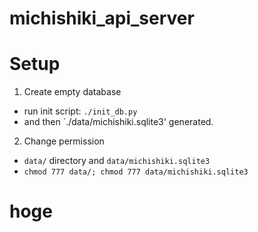 michishiki_api_server
=====================

# Setup

1. Create empty database
 * run init script: `./init_db.py`
 * and then `./data/michishiki.sqlite3' generated.
2. Change permission
 * `data/` directory and `data/michishiki.sqlite3`
 * `chmod 777 data/; chmod 777 data/michishiki.sqlite3`

# hoge

